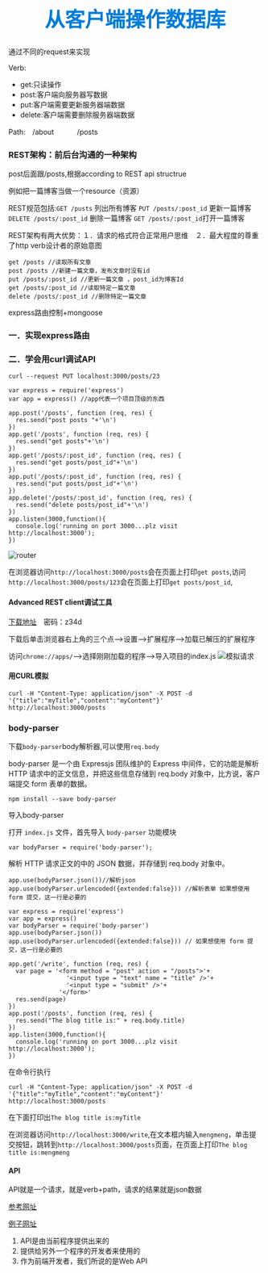 <h1 style="font-size: 40px;text-align:center;color: #007cdc;">
    从客户端操作数据库
</h1>
通过不同的request来实现

Verb:
- get:只读操作
- post:客户端向服务器写数据
- put:客户端需要更新服务器端数据
- delete:客户端需要删除服务器端数据

Path:　/about  　　　/posts

### REST架构：前后台沟通的一种架构

post后面跟/posts,根据according to REST api structrue

例如把一篇博客当做一个resource（资源）

REST规范包括:`GET /pusts` 列出所有博客  `PUT /posts/:post_id` 更新一篇博客 `DELETE /posts/:post_id` 删除一篇博客 `GET /posts/:post_id`打开一篇博客

REST架构有两大优势：１．请求的格式符合正常用户思维　２．最大程度的尊重了http verb设计者的原始意图

```
get /posts //读取所有文章
post /posts //新建一篇文章，发布文章时没有id
put /posts/:post_id //更新一篇文章 ，post_id为博客Id
get /posts/:post_id //读取特定一篇文章
delete /posts/:post_id //删除特定一篇文章
```
express路由控制+mongoose

### 一．实现express路由
### 二．学会用curl调试API
```
curl --request PUT localhost:3000/posts/23
```
```
var express = require('express')
var app = express() //app代表一个项目顶级的东西

app.post('/posts', function (req, res) {
  res.send("post posts "+'\n')
})
app.get('/posts', function (req, res) {
  res.send("get posts"+'\n')
})
app.get('/posts/:post_id', function (req, res) {
  res.send("get posts/post_id"+'\n')
})
app.put('/posts/:post_id', function (req, res) {
  res.send("put posts/post_id"+'\n')
})
app.delete('/posts/:post_id', function (req, res) {
  res.send("delete posts/post_id"+'\n')
})
app.listen(3000,function(){
  console.log('running on port 3000...plz visit http://localhost:3000');
})
```
![router](http://odowb0dhc.bkt.clouddn.com/router.png)

在浏览器访问`http://localhost:3000/posts`会在页面上打印`get posts`,访问`http://localhost:3000/posts/123`会在页面上打印`get posts/post_id`,

#### Advanced REST client调试工具
[下载地址](http://pan.baidu.com/s/1c0vUnJi)　密码：z34d

下载后单击浏览器右上角的三个点-->设置-->扩展程序-->加载已解压的扩展程序　

访问`chrome://apps/`-->选择刚刚加载的程序-->导入项目的index.js
![模拟请求](http://odowb0dhc.bkt.clouddn.com/%E6%A8%A1%E6%8B%9F%E8%AF%B7%E6%B1%82.png)

#### 用CURL模拟
```
curl -H "Content-Type: application/json" -X POST -d '{"title":"myTitle","content":"myContent"}' http://localhost:3000/posts
```

### body-parser

下载`body-parser`body解析器,可以使用`req.body`

body-parser 是一个由 Expressjs 团队维护的 Express 中间件，它的功能是解析 HTTP 请求中的正文信息，并把这些信息存储到 req.body 对象中，比方说，客户端提交 form 表单的数据。
```
npm install --save body-parser
```
导入body-parser

打开 `index.js` 文件，首先导入 `body-parser` 功能模块
```
var bodyParser = require('body-parser');
```
解析 HTTP 请求正文的中的 JSON 数据，并存储到 req.body 对象中。
```
app.use(bodyParser.json())//解析json
app.use(bodyParser.urlencoded({extended:false})) //解析表单 如果想使用 form 提交，这一行是必要的
```
```
var express = require('express')
var app = express()
var bodyParser = require('body-parser')
app.use(bodyParser.json())
app.use(bodyParser.urlencoded({extended:false})) // 如果想使用 form 提交，这一行是必要的

app.get('/write', function (req, res) {
  var page = '<form method = "post" action = "/posts">'+
                '<input type = "text" name = "title" />'+
                '<input type = "submit" />'+
              '</form>'
  res.send(page)
})
app.post('/posts', function (req, res) {
  res.send("The blog title is:" + req.body.title)
})
app.listen(3000,function(){
  console.log('running on port 3000...plz visit http://localhost:3000');
})
```
在命令行执行
```
curl -H "Content-Type: application/json" -X POST -d '{"title":"myTitle","content":"myContent"}' http://localhost:3000/posts
```
在下面打印出`The blog title is:myTitle`

在浏览器访问`http://localhost:3000/write`,在文本框内输入`mengmeng`，单击提交按钮，跳转到`http://localhost:3000/posts`页面，在页面上打印`The blog title is:mengmeng`

#### API

API就是一个请求，就是verb+path，请求的结果就是json数据

[参考网址](https://en.wikipedia.org/wiki/Web_API)

[例子网址](https://developer.github.com/v3/)
1. API是由当前程序提供出来的
2. 提供给另外一个程序的开发者来使用的
3. 作为前端开发者，我们所说的是Web API
